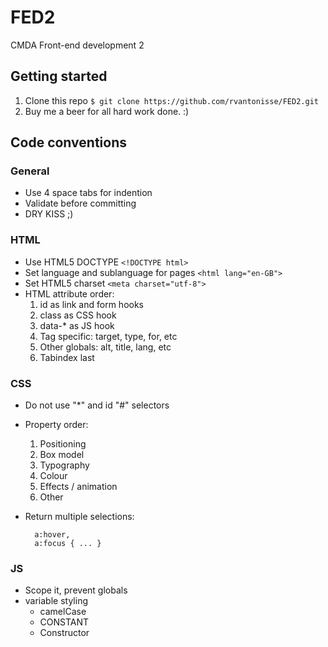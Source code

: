# FED2
CMDA Front-end development 2

## Getting started

1. Clone this repo `$ git clone https://github.com/rvantonisse/FED2.git`
2. Buy me a beer for all hard work done. :)

## Code conventions

### General

* Use 4 space tabs for indention
* Validate before committing
* DRY KISS ;)

### HTML

* Use HTML5 DOCTYPE `<!DOCTYPE html>`
* Set language and sublanguage for pages `<html lang="en-GB">`
* Set HTML5 charset `<meta charset="utf-8">`
* HTML attribute order:
	1. id as link and form hooks
	2. class as CSS hook
	3. data-* as JS hook
	4. Tag specific: target, type, for, etc
	5. Other globals: alt, title, lang, etc
	6. Tabindex last

### CSS

* Do not use "*" and id "#" selectors
* Property order:
	1. Positioning
	2. Box model
	3. Typography
	4. Colour
	5. Effects / animation
	6. Other
* Return multiple selections:

		a:hover,
		a:focus { ... }

### JS

* Scope it, prevent globals
* variable styling
	* camelCase
	* CONSTANT
	* Constructor
